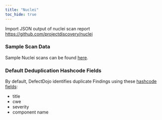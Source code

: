 ```yaml
---
title: "Nuclei"
toc_hide: true
---
```

Import JSON output of nuclei scan report <https://github.com/projectdiscovery/nuclei>

### Sample Scan Data
Sample Nuclei scans can be found [here](https://github.com/DefectDojo/django-DefectDojo/tree/master/unittests/scans/nuclei).

### Default Deduplication Hashcode Fields
By default, DefectDojo identifies duplicate Findings using these [hashcode fields](https://docs.defectdojo.com/en/working_with_findings/finding_deduplication/about_deduplication/):

- title
- cwe
- severity
- component name
